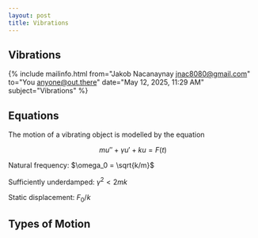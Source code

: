 ```yaml
---
layout: post
title: Vibrations
---
```


## Vibrations

{% include mailinfo.html from="Jakob Nacanaynay <jnac8080@gmail.com>" to="You <anyone@out.there>" date="May 12, 2025, 11:29 AM" subject="Vibrations" %}

## Equations

The motion of a vibrating object is modelled by the equation

$$ mu'' + \gamma u' + ku = F(t) $$

Natural frequency: $\omega_0 = \sqrt{k/m}$

Sufficiently underdamped: $\gamma^2 < 2mk$

Static displacement: $F_0/k$

## Types of Motion
